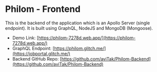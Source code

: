 # Philom - Frontend
This is the backend of the application which is an Apollo Server (single endpoint). It is built using GraphQL, NodeJS and MongoDB (Mongoose).

* Demo Link: [https://philom-7278d.web.app/](https://philom-7278d.web.app/)
* GraphQL Endpoint: [https://philom.glitch.me/](https://jobportal.glitch.me/)
* Backend GitHub Repo: [https://github.com/aviTak/Philom-Backend](https://github.com/aviTak/Philom-Backend)
